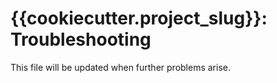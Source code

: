 # {{cookiecutter.project_slug}}: Troubleshooting

This file will be updated when further problems arise.
